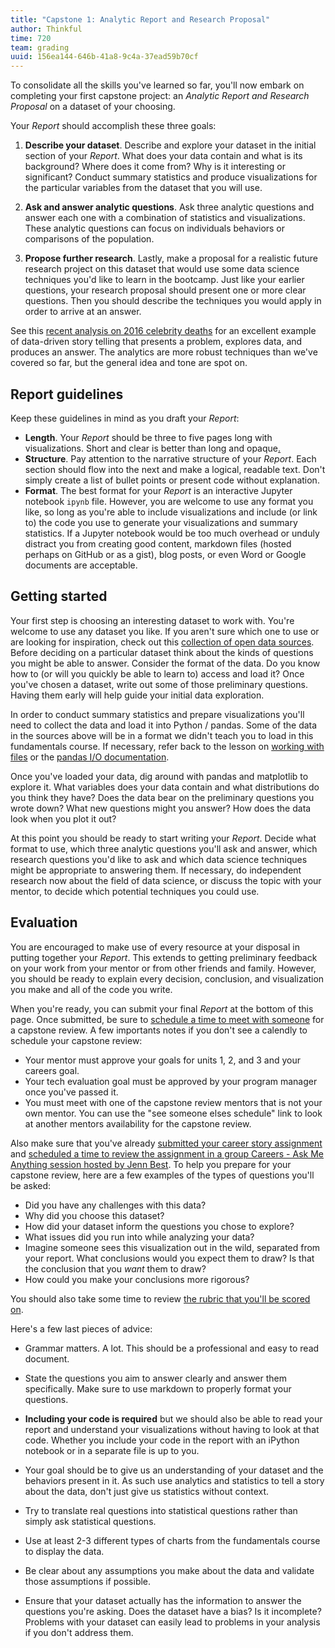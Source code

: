 ```yaml
---
title: "Capstone 1: Analytic Report and Research Proposal"
author: Thinkful
time: 720
team: grading
uuid: 156ea144-646b-41a8-9c4a-37ead59b70cf
---
```


To consolidate all the skills you've learned so far, you'll now embark on completing your first capstone project: an _Analytic Report and Research Proposal_ on a dataset of your choosing.


Your _Report_ should accomplish these three goals:

 1. **Describe your dataset**. Describe and explore your dataset in the initial section of your _Report_. What does your data contain and what is its background? Where does it come from? Why is it interesting or significant? Conduct summary statistics and produce visualizations for the particular variables from the dataset that you will use.

 2. **Ask and answer analytic questions**. Ask three analytic questions and answer each one with a combination of statistics and visualizations. These analytic questions can focus on individuals behaviors or comparisons of the population.

 3. **Propose further research**. Lastly, make a proposal for a realistic future research project on this dataset that would use some data science techniques you'd like to learn in the bootcamp. Just like your earlier questions, your research proposal should present one or more clear questions. Then you should describe the techniques you would apply in order to arrive at an answer.

See this [recent analysis on 2016 celebrity deaths](https://medium.com/@jasoncrease/was-2016-especially-dangerous-for-celebrities-79d79b9fae02#.zd8hv5jge) for an excellent example of data-driven story telling that presents a problem, explores data, and produces an answer. The analytics are more robust techniques than we've covered so far, but the general idea and tone are spot on.

## Report guidelines

Keep these guidelines in mind as you draft your _Report_:

 * **Length**. Your _Report_ should be three to five pages long with visualizations. Short and clear is better than long and opaque[.](https://en.wikipedia.org/wiki/Obfuscation#Eschew_obfuscation)
 * **Structure**. Pay attention to the narrative structure of your _Report_. Each section should flow into the next and make a logical, readable text. Don't simply create a list of bullet points or present code without explanation. 
 * **Format**. The best format for your _Report_ is an interactive Jupyter notebook `ipynb` file. However, you are welcome to use any format you like, so long as you're able to include visualizations and include (or link to) the code you use to generate your visualizations and summary statistics. If a Jupyter notebook would be too much overhead or unduly distract you from creating good content, markdown files (hosted perhaps on GitHub or as a gist), blog posts, or even Word or Google documents are acceptable.


## Getting started

Your first step is choosing an interesting dataset to work with. You're welcome to use any dataset you like. If you aren't sure which one to use or are looking for inspiration, check out this [collection of open data sources](https://github.com/Thinkful-Ed/data-201-resources/blob/master/data-sources.md). Before deciding on a particular dataset think about the kinds of questions you might be able to answer. Consider the format of the data. Do you know how to (or will you quickly be able to learn to) access and load it? Once you've chosen a dataset, write out some of those preliminary questions. Having them early will help guide your initial data exploration.

In order to conduct summary statistics and prepare visualizations you'll need to collect the data and load it into Python / pandas. Some of the data in the sources above will be in a format we didn't teach you to load in this fundamentals course. If necessary, refer back to the lesson on [working with files](https://courses.thinkful.com/data-201-prepv1/assignment/2.1.4) or the [pandas I/O documentation](http://pandas.pydata.org/pandas-docs/stable/io.html).

Once you've loaded your data, dig around with pandas and matplotlib to explore it. What variables does your data contain and what distributions do you think they have? Does the data bear on the preliminary questions you wrote down? What new questions might you answer? How does the data look when you plot it out?

At this point you should be ready to start writing your _Report_. Decide what format to use, which three analytic questions you'll ask and answer, which research questions you'd like to ask and which data science techniques might be appropriate to answering them. If necessary, do independent research now about the field of data science, or discuss the topic with your mentor, to decide which potential techniques you could use.

## Evaluation

You are encouraged to make use of every resource at your disposal in putting together your _Report_. This extends to getting preliminary feedback on your work from your mentor or from other friends and family. However, you should be ready to explain every decision, conclusion, and visualization you make and all of the code you write.

When you're ready, you can submit your final _Report_ at the bottom of this page. Once submitted, be sure to [schedule a time to meet with someone](https://dashboard.thinkful.com) for a capstone review. A few importants notes if you don't see a calendly to schedule your capstone review:
* Your mentor must approve your goals for units 1, 2, and 3 and your careers goal.
* Your tech evaluation goal must be approved by your program manager once you've passed it.
* You must meet with one of the capstone review mentors that is not your own mentor.  You can use the "see someone elses schedule" link to look at another mentors availability for the capstone review.

Also make sure that you've already [submitted your career story assignment](https://courses.thinkful.com/data-201-prepv1/project/4.1.4) and [scheduled a time to review the assignment in a group Careers - Ask Me Anything session hosted by Jenn Best](https://www.thinkful.com/open-sessions/qa-sessions/data%20science/). To help you prepare for your capstone review, here are a few examples of the types of questions you'll be asked:

* Did you have any challenges with this data?
* Why did you choose this dataset?
* How did your dataset inform the questions you chose to explore?
* What issues did you run into while analyzing your data?
* Imagine someone sees this visualization out in the wild, separated from your report. What conclusions would you expect them to draw? Is that the conclusion that you *want* them to draw?
* How could you make your conclusions more rigorous?

You should also take some time to review [the rubric that you'll be scored on](https://docs.google.com/spreadsheets/d/18Z0aaE6mWIhUomdzfVZqYeAzw51-iEz_lGHIPwM-3ls/edit#gid=0).

Here's a few last pieces of advice:

* Grammar matters. A lot. This should be a professional and easy to read document.

* State the questions you aim to answer clearly and answer them specifically.  Make sure to use markdown to properly format your questions.

* __Including your code is required__ but we should also be able to read your report and understand your visualizations without having to look at that code. Whether you include your code in the report with an iPython notebook or in a separate file is up to you.

* Your goal should be to give us an understanding of your dataset and the behaviors present in it. As such use analytics and statistics to tell a story about the data, don't just give us statistics without context.

* Try to translate real questions into statistical questions rather than simply ask statistical questions.

* Use at least 2-3 different types of charts from the fundamentals course to display the data.

* Be clear about any assumptions you make about the data and validate those assumptions if possible.

* Ensure that your dataset actually has the information to answer the questions you're asking. Does the dataset have a bias? Is it incomplete? Problems with your dataset can easily lead to problems in your analysis if you don't address them.